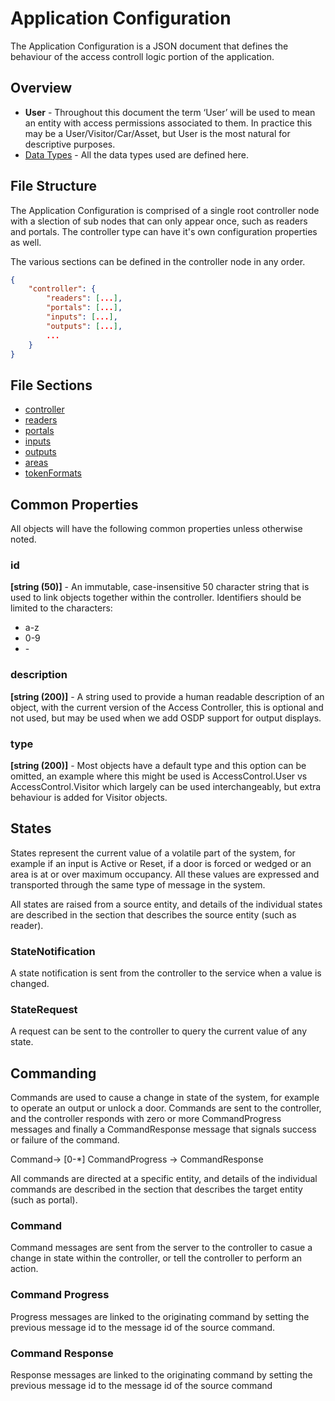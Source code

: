 # Application Configuration

The Application Configuration is a JSON document that defines the behaviour of the access controll logic portion of the application.

## Overview

- **User** - Throughout this document the term ‘User’ will be used to mean an entity with access permissions associated to them. In practice this may be a User/Visitor/Car/Asset, but User is the most natural for descriptive purposes. 
- [Data Types](../Entities/DataTypes.md) - All the data types used are defined here.

## File Structure 

The Application Configuration is comprised of a single root controller node with a slection of sub nodes that can only appear once, such as readers and portals.  The controller type can have it's own configuration properties as well.

The various sections can be defined in the controller node in any order. 

````json
{
    "controller": {
        "readers": [...],
        "portals": [...],
        "inputs": [...],
        "outputs": [...],
        ...
    }
}
````

## File Sections

- [controller](../Entities/HardwareController.md)
- [readers](../Entities/HardwareReader.md)
- [portals](../Entities/AccessControlPortal.md)
- [inputs](../Entities/HardwareInput.md)
- [outputs](../Entities/HardwareOutput.md)
- [areas](../Entities/AccessControlArea.md)
- [tokenFormats](TokenFormats.md)

## Common Properties

All objects will have the following common properties unless otherwise noted.

### id
**[string (50)]** - An immutable, case-insensitive 50 character string that is used to link objects together within the controller.  Identifiers should be limited to the characters:
- a-z
- 0-9
- \-

### description
**[string (200)]** - A string used to provide a human readable description of an object, with the current version of the Access Controller, this is optional and not used, but may be used when we add OSDP support for output displays.

### type
**[string (200)]** - Most objects have a default type and this option can be omitted, an example where this might be used is AccessControl.User vs AccessControl.Visitor which largely can be used interchangeably, but extra behaviour is added for Visitor objects.

## States

States represent the current value of a volatile part of the system,
for example if an input is Active or Reset, if a door is forced or wedged or an
area is at or over maximum occupancy. All these values are expressed and
transported through the same type of message in the system.

All states are raised from a source entity, and details of the individual states
are described in the section that describes the source entity (such as reader).

### StateNotification

A state notification is sent from the controller to the service when a value is
changed.

### StateRequest

A request can be sent to the controller to query the current value of any state.

## Commanding

Commands are used to cause a change in state of the system, for example to
operate an output or unlock a door. Commands are sent to the controller, and the
controller responds with zero or more CommandProgress messages and finally a
CommandResponse message that signals success or failure of the command.

Command-\> [0-\*] CommandProgress -\> CommandResponse

All commands are directed at a specific entity, and details of the individual
commands are described in the section that describes the target entity (such as
portal).

### Command

Command messages are sent from the server to the controller to casue a change in state 
within the controller, or tell the controller to perform an action.

### Command Progress

Progress messages are linked to the originating command by setting the previous
message id to the message id of the source command.

### Command Response

Response messages are linked to the originating command by setting the previous
message id to the message id of the source command
